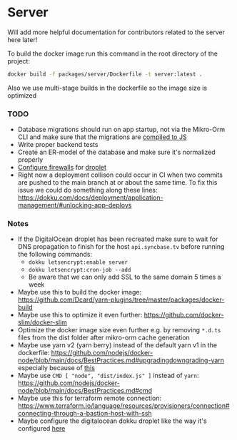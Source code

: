 # Server

Will add more helpful documentation for contributors related to the server here later!

To build the docker image run this command in the root directory of the project:

```bash
docker build -f packages/server/Dockerfile -t server:latest .
```

Also we use multi-stage builds in the dockerfile so the image size is optimized

### TODO

- Database migrations should run on app startup, not via the Mikro-Orm CLI and make sure that the migrations are [compiled to JS](https://mikro-orm.io/docs/migrations/#running-migrations-in-production)
- Write proper backend tests
- Create an ER-model of the database and make sure it's normalized properly
- [Configure firewalls](https://github.com/digitalocean/droplet-1-clicks/blob/master/dokku-20-04/template.json#L73-L74) for [droplet](https://github.com/digitalocean/droplet-1-clicks/blob/master/dokku-20-04/files/etc/update-motd.d/99-one-click#L10-L12)
- Right now a deployment collison could occur in CI when two commits are pushed to the main branch at or about the same time. To fix this issue we could do something along these lines: https://dokku.com/docs/deployment/application-management/#unlocking-app-deploys

### Notes

- If the DigitalOcean droplet has been recreated make sure to wait for DNS propagation to finish for the host `api.syncbase.tv` before running the following commands:
  - `dokku letsencrypt:enable server`
  - `dokku letsencrypt:cron-job --add`
  - Be aware that we can only add SSL to the same domain 5 times a week
- Maybe use this to build the docker image: https://github.com/Dcard/yarn-plugins/tree/master/packages/docker-build
- Maybe use this to optimize it even further: https://github.com/docker-slim/docker-slim
- Optimize the docker image size even further e.g. by removing `*.d.ts` files from the dist folder after mikro-orm cache generation
- Maybe use yarn v2 (yarn berry) instead of the default yarn v1 in the dockerfile: https://github.com/nodejs/docker-node/blob/main/docs/BestPractices.md#upgradingdowngrading-yarn especially because of [this](https://github.com/mikro-orm/mikro-orm/discussions/3322#discussioncomment-3448202)
- Maybe use `CMD [ "node", "dist/index.js" ]` instead of `yarn`: https://github.com/nodejs/docker-node/blob/main/docs/BestPractices.md#cmd
- Maybe use this for terraform remote connection: https://www.terraform.io/language/resources/provisioners/connection#connecting-through-a-bastion-host-with-ssh
- Maybe configure the digitalocean dokku droplet like the way it's configured [here](https://github.com/digitalocean/droplet-1-clicks/blob/master/dokku-20-04/template.json)
